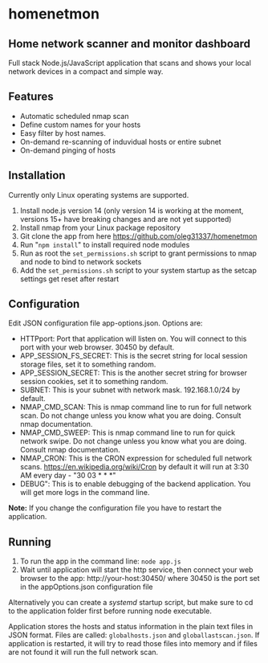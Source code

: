 # homenetmon
## Home network scanner and monitor dashboard
Full stack Node.js/JavaScript application that scans and shows your local network devices in a compact and simple way.

## Features
 * Automatic scheduled nmap scan
 * Define custom names for your hosts
 * Easy filter by host names.
 * On-demand re-scanning of induvidual hosts or entire subnet
 * On-demand pinging of hosts

## Installation
Currently only Linux operating systems are supported.
1. Install node.js version 14 (only version 14 is working at the moment, versions 15+ have breaking changes and are not yet supported)
2. Install nmap from your Linux package repository
3. Git clone the app from here https://github.com/oleg31337/homenetmon
4. Run "`npm install`" to install required node modules
5. Run as root the `set_permissions.sh` script to grant permissions to nmap and node to bind to network sockets
6. Add the `set_permissions.sh` script to your system startup as the setcap settings get reset after restart

## Configuration
Edit JSON configuration file app-options.json.
Options are:
 * HTTPport: Port that application will listen on. You will connect to this port with your web browser. 30450 by default.
 * APP_SESSION_FS_SECRET: This is the secret string for local session storage files, set it to something random.
 * APP_SESSION_SECRET: This is the another secret string for browser session cookies, set it to something random.
 * SUBNET: This is your subnet with network mask. 192.168.1.0/24 by default.
 * NMAP_CMD_SCAN: This is nmap command line to run for full network scan. Do not change unless you know what you are doing. Consult nmap documentation.
 * NMAP_CMD_SWEEP: This is nmap command line to run for quick network swipe. Do not change unless you know what you are doing. Consult nmap documentation.
 * NMAP_CRON: This is the CRON expression for scheduled full network scans. https://en.wikipedia.org/wiki/Cron
   by default it will run at 3:30 AM every day - "30 03 * * *"
 * DEBUG": This is to enable debugging of the backend application. You will get more logs in the command line.

**Note:** If you change the configuration file you have to restart the application.

## Running
1. To run the app in the command line:
`node app.js`
2. Wait until application will start the http service, then connect your web browser to the app:
http://your-host:30450/
where 30450 is the port set in the appOptions.json configuration file

Alternatively you can create a *systemd* startup script, but make sure to cd to the application folder first before running node executable.

Application stores the hosts and status information in the plain text files in JSON format.
Files are called: `globalhosts.json` and `globallastscan.json`.
If application is restarted, it will try to read those files into memory and if files are not found it will run the full network scan.
